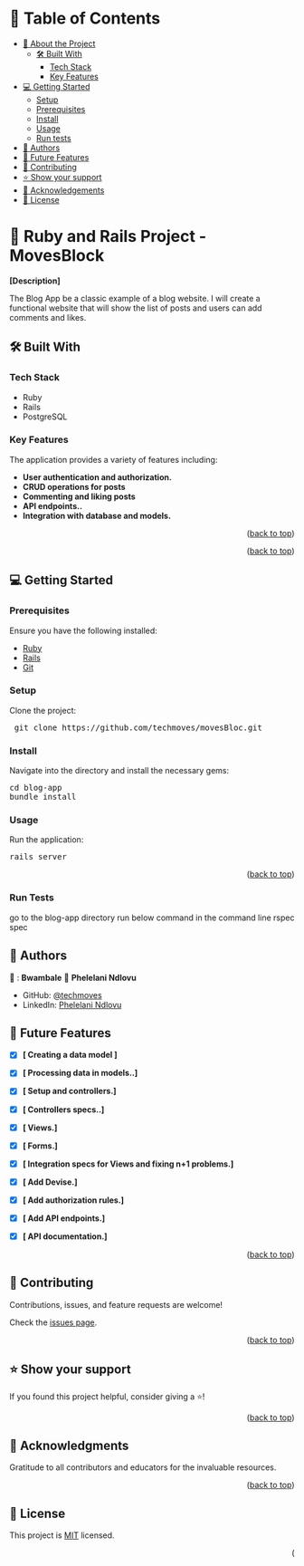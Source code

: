 <a name="readme-top"></a>

# 📗 Table of Contents

- [📖 About the Project](#about-project)
  - [🛠 Built With](#built-with)
    - [Tech Stack](#tech-stack)
    - [Key Features](#key-features)
- [💻 Getting Started](#getting-started)
  - [Setup](#setup)
  - [Prerequisites](#prerequisites)
  - [Install](#install)
  - [Usage](#usage)
  - [Run tests](#run-tests)
- [👥 Authors](#authors)
- [🔭 Future Features](#future-features)
- [🤝 Contributing](#contributing)
- [⭐️ Show your support](#support)
- [🙏 Acknowledgements](#acknowledgements)
- [📝 License](#license)

# 📖 Ruby and Rails Project - MovesBlock
<a name="about-project"></a>

**[Description]**

The Blog App be a classic example of a blog website. I will create a functional website that will show the list of posts and users can add comments and likes. 

## 🛠 Built With 
<a name="built-with"></a>

### Tech Stack 
<a name="tech-stack"></a>

- Ruby
- Rails
- PostgreSQL

### Key Features 
<a name="key-features"></a>

The application provides a variety of features including:

- **User authentication and authorization.**
- **CRUD operations for posts**
- **Commenting and liking posts**
- **API endpoints..**
- **Integration with database and models.**

<p align="right">(<a href="#readme-top">back to top</a>)</p>


<p align="right">(<a href="#readme-top">back to top</a>)</p>



## 💻 Getting Started <a name="getting-started"></a>

### Prerequisites

Ensure you have the following installed:

- [Ruby](https://www.ruby-lang.org/en/)
- [Rails](https://rubyonrails.org/)
- [Git](https://git-scm.com/downloads)

### Setup

Clone the project:

<pre> git clone https://github.com/techmoves/movesBloc.git </pre>

### Install

Navigate into the directory and install the necessary gems:

<pre>
cd blog-app
bundle install
</pre>

### Usage

Run the application:

<pre>
rails server
</pre>

<p align="right">(<a href="#readme-top">back to top</a>)</p>

### Run Tests 
<a name="Run-tests"></a>
  go to the blog-app directory
  run below command in the command line 
    rspec spec

## 👥 Authors <a name="authors"></a>

👤 : **Bwambale**
👤 **Phelelani Ndlovu**

- GitHub: [@techmoves](https://github.com/techmoves)
- LinkedIn: [Phelelani Ndlovu](https://linkedin.com/in/phelelani-ndlovu)

## 🔭 Future Features <a name="future-features"></a>

- [X] **[ Creating a data model ]**
- [X] **[ Processing data in models..]**
- [X] **[ Setup and controllers.]**
- [X] **[ Controllers specs..]**
- [X] **[ Views.]**
- [X] **[ Forms.]**
- [X] **[ Integration specs for Views and fixing n+1 problems.]**
- [X] **[ Add Devise.]**
- [X] **[ Add authorization rules.]**
- [X] **[ Add API endpoints.]**
- [X] **[ API documentation.]**


<p align="right">(<a href="#readme-top">back to top</a>)</p>

<!-- CONTRIBUTING -->

## 🤝 Contributing <a name="contributing"></a>

Contributions, issues, and feature requests are welcome!

Check the [issues page](../../issues/).

<p align="right">(<a href="#readme-top">back to top</a>)</p>

<!-- SUPPORT -->

## ⭐️ Show your support <a name="support"></a>

If you found this project helpful, consider giving a ⭐️!

<p align="right">(<a href="#readme-top">back to top</a>)</p>

<!-- ACKNOWLEDGEMENTS -->

## 🙏 Acknowledgments <a name="acknowledgements"></a>

Gratitude to all contributors and educators for the invaluable resources.

<p align="right">(<a href="#readme-top">back to top</a>)</p>

<!-- LICENSE -->

## 📝 License <a name="license"></a>

This project is [MIT](./LICENSE) licensed.

<p align="right">(<a href="#read